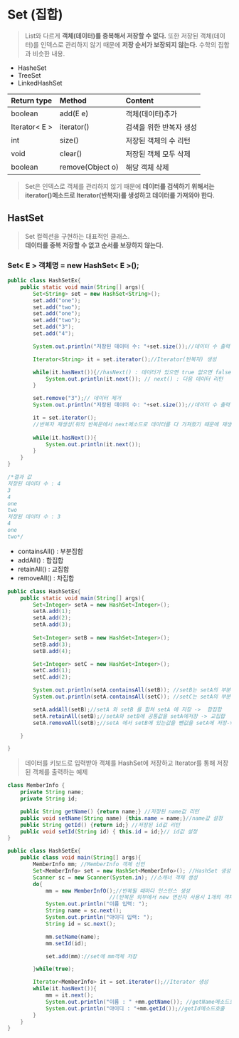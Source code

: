 # Set (집합)
>List와 다르게 **객체(데이터)를 중복해서 저장할 수 없다.** 또한 저장된 객체(데이터)를 인덱스로 관리하지 않기 때문에 **저장 순서가 보장되지 않는다.** 수학의 집합과 비슷한 내용.
- HasheSet
- TreeSet
- LinkedHashSet

|Return type|Method|Content|
|:-----|:-----|:-----|
|boolean|add(E e)|객체(데이터)추가|
|Iterator< E >|iterator()|검색을 위한 반복자 생성|
|int|size()|저장된 객체의 수 리턴|
|void|clear()|저장된 객체 모두 삭제|
|boolean|remove(Object o)|해당 객체 삭제|

>Set은 인덱스로 객체를 관리하지 않기 때문에 **데이터를 검색하기 위해서는 iterator()메소드로 Iterator(반복자)를 생성하고 데이터를 가져와야 한다.**

## HastSet
>Set 컬렉션을 구현하는 대표적인 클래스. <br> **데이터를 중복 저장할 수 없고 순서를 보장하지 않는다.**

### Set< E > 객체명 = new HashSet< E >();

```java
public class HashSetEx{
    public static void main(String[] args){
        Set<String> set = new HashSet<String>();
        set.add("one");
        set.add("two");
        set.add("one");
        set.add("two");
        set.add("3");
        set.add("4");

        System.out.println("저장된 데이터 수: "+set.size());//데이터 수 출력

        Iterator<String> it = set.iterator();//Iterator(반복자) 생성

        while(it.hasNext()){//hasNext() : 데이터가 있으면 true 없으면 false
            System.out.println(it.next()); // next() : 다음 데이터 리턴
        }

        set.remove("3");// 데이터 제거
        System.out.println("저장된 데이터 수: "+set.size());//데이터 수 출력

        it = set.iterator();
        //반복자 재생성(위의 반복문에서 next메소드로 데이터를 다 가져왔기 때문에 재생성 필수)
        
        while(it.hasNext()){
            System.out.println(it.next());
        }
    }
}

/*결과 값 
저장된 데이터 수 : 4
3
4
one
two
저장된 데이터 수 : 3
4
one
two*/
```

- containsAll() : 부분집합
- addAll()      : 합집합
- retainAll()   : 교집합
- removeAll()   : 차집합

```java
public class HashSetEx{
    public static void main(String[] args){
        Set<Integer> setA = new HashSet<Integer>();
        setA.add(1);
        setA.add(2);
        setA.add(3);
        
        Set<Integer> setB = new HashSet<Integer>();
        setB.add(3);
        setB.add(4);

        Set<Integer> setC = new HashSet<Integer>();
        setC.add(1);
        setC.add(2);

        System.out.println(setA.containsAll(setB)); //setB는 setA의 부분집합인가?false
        System.out.println(setA.containsAll(setC)); //setC는 setA의 부분집합인가?true

        setA.addAll(setB);//setA 와 setB 를 합쳐 setA 에 저장 ->  합집합
        setA.retainAll(setB);//setA와 setB에 공통값을 setA에저장 -> 교집합
        setA.removeAll(setB);//setA 에서 setB에 있는값을 뺀값을 setA에 저장-> 차집합 

    }

}
```

>데이터를 키보드로 입력받아 객체를 HashSet에 저장하고 Iterator를 통해 저장된 객체를 출력하는 예제 

```java
class MemberInfo {
    private String name;
    private String id;

    public String getName() {return name;} //저장된 name값 리턴
    public void setName(String name) {this.name = name;}//name값 설정
    public String getId() {return id;} //저장된 id값 리턴
    public void setId(String id) { this.id = id;}// id값 설정 
}

public class HashSetEx{
    public class void main(String[] args){
        MemberInfo mm; //MemberInfo 객체 선언
        Set<MemberInfo> set = new HashSet<MemberInfo>(); //HashSet 생성
        Scanner sc = new Scanner(System.in); //스캐너 객체 생성
        do{
            mm = new MemberInfO();//반복될 때마다 인스턴스 생성
                                //(반복문 외부에서 new 연산자 사용시 1개의 객체만 저장됨)
            System.out.println("이름 입력: ");
            String name = sc.next();
            System.out.println("아이디 입력: ");
            String id = sc.next();

            mm.setName(name);
            mm.setId(id);

            set.add(mm)://set에 mm객체 저장

        }while(true);

        Iterator<MemberInfo> it = set.iterator();//Iterator 생성
        while(it.hasNext()){
            mm = it.next();
            System.out.println("이름 : " +mm.getName()); //getName메소드호출
            System.out.println("아이디 : "+mm.getId());//getId메소드호출
        }
    }
}
```